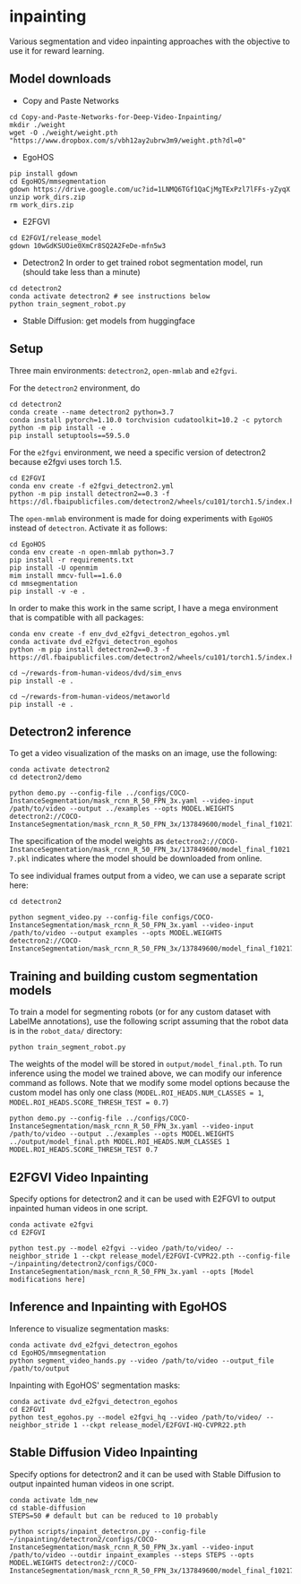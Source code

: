 # inpainting

Various segmentation and video inpainting approaches with the objective to use it for reward learning.

## Model downloads

- Copy and Paste Networks
```
cd Copy-and-Paste-Networks-for-Deep-Video-Inpainting/
mkdir ./weight
wget -O ./weight/weight.pth "https://www.dropbox.com/s/vbh12ay2ubrw3m9/weight.pth?dl=0"
```

- EgoHOS
```
pip install gdown
cd EgoHOS/mmsegmentation
gdown https://drive.google.com/uc?id=1LNMQ6TGf1QaCjMgTExPzl7lFFs-yZyqX
unzip work_dirs.zip
rm work_dirs.zip
```

- E2FGVI
```
cd E2FGVI/release_model
gdown 10wGdKSUOie0XmCr8SQ2A2FeDe-mfn5w3
```

- Detectron2
In order to get trained robot segmentation model, run (should take less than a minute)
```
cd detectron2
conda activate detectron2 # see instructions below
python train_segment_robot.py
```

- Stable Diffusion: get models from huggingface

## Setup

Three main environments: `detectron2`, `open-mmlab` and `e2fgvi`.

For the `detectron2` environment, do

```
cd detectron2
conda create --name detectron2 python=3.7
conda install pytorch=1.10.0 torchvision cudatoolkit=10.2 -c pytorch
python -m pip install -e .
pip install setuptools==59.5.0
```

For the `e2fgvi` environment, we need a specific version of detectron2 because e2fgvi uses torch 1.5.
```
cd E2FGVI
conda env create -f e2fgvi_detectron2.yml 
python -m pip install detectron2==0.3 -f https://dl.fbaipublicfiles.com/detectron2/wheels/cu101/torch1.5/index.html
```

The `open-mmlab` environment is made for doing experiments with `EgoHOS` instead of `detectron`. Activate it as follows:
```
cd EgoHOS
conda env create -n open-mmlab python=3.7
pip install -r requirements.txt
pip install -U openmim
mim install mmcv-full==1.6.0
cd mmsegmentation
pip install -v -e .
```

In order to make this work in the same script, I have a mega environment that is compatible with all packages:
```
conda env create -f env_dvd_e2fgvi_detectron_egohos.yml
conda activate dvd_e2fgvi_detectron_egohos
python -m pip install detectron2==0.3 -f https://dl.fbaipublicfiles.com/detectron2/wheels/cu101/torch1.5/index.html

cd ~/rewards-from-human-videos/dvd/sim_envs
pip install -e .

cd ~/rewards-from-human-videos/metaworld
pip install -e .

```

## Detectron2 inference

To get a video visualization of the masks on an image, use the following:

```
conda activate detectron2
cd detectron2/demo

python demo.py --config-file ../configs/COCO-InstanceSegmentation/mask_rcnn_R_50_FPN_3x.yaml --video-input /path/to/video --output ../examples --opts MODEL.WEIGHTS detectron2://COCO-InstanceSegmentation/mask_rcnn_R_50_FPN_3x/137849600/model_final_f10217.pkl
```

The specification of the model weights as `detectron2://COCO-InstanceSegmentation/mask_rcnn_R_50_FPN_3x/137849600/model_final_f10217.pkl` indicates where the model should be downloaded from online.

To see individual frames output from a video, we can use a separate script here:

```
cd detectron2

python segment_video.py --config-file configs/COCO-InstanceSegmentation/mask_rcnn_R_50_FPN_3x.yaml --video-input /path/to/video --output examples --opts MODEL.WEIGHTS detectron2://COCO-InstanceSegmentation/mask_rcnn_R_50_FPN_3x/137849600/model_final_f10217.pkl
```

## Training and building custom segmentation models

To train a model for segmenting robots (or for any custom dataset with LabelMe annotations), use the following script assuming that the robot data is in the `robot_data/` directory:

```
python train_segment_robot.py
```

The weights of the model will be stored in `output/model_final.pth`. To run inference using the model we trained above, we can modify our inference command as follows. Note that we modify some model options because the custom model has only one class (`MODEL.ROI_HEADS.NUM_CLASSES = 1`, `MODEL.ROI_HEADS.SCORE_THRESH_TEST = 0.7`)

```
python demo.py --config-file ../configs/COCO-InstanceSegmentation/mask_rcnn_R_50_FPN_3x.yaml --video-input /path/to/video --output ../examples --opts MODEL.WEIGHTS ../output/model_final.pth MODEL.ROI_HEADS.NUM_CLASSES 1 MODEL.ROI_HEADS.SCORE_THRESH_TEST 0.7
```

## E2FGVI Video Inpainting

Specify options for detectron2 and it can be used with E2FGVI to output inpainted human videos in one script.

```
conda activate e2fgvi
cd E2FGVI

python test.py --model e2fgvi --video /path/to/video/ --neighbor_stride 1 --ckpt release_model/E2FGVI-CVPR22.pth --config-file ~/inpainting/detectron2/configs/COCO-InstanceSegmentation/mask_rcnn_R_50_FPN_3x.yaml --opts [Model modifications here]
```

## Inference and Inpainting with EgoHOS

Inference to visualize segmentation masks: 
```
conda activate dvd_e2fgvi_detectron_egohos
cd EgoHOS/mmsegmentation
python segment_video_hands.py --video /path/to/video --output_file /path/to/output
```

Inpainting with EgoHOS' segmentation masks:
```
conda activate dvd_e2fgvi_detectron_egohos
cd E2FGVI
python test_egohos.py --model e2fgvi_hq --video /path/to/video/ --neighbor_stride 1 --ckpt release_model/E2FGVI-HQ-CVPR22.pth
```

## Stable Diffusion Video Inpainting

Specify options for detectron2 and it can be used with Stable Diffusion to output inpainted human videos in one script.

```
conda activate ldm_new
cd stable-diffusion
STEPS=50 # default but can be reduced to 10 probably

python scripts/inpaint_detectron.py --config-file ~/inpainting/detectron2/configs/COCO-InstanceSegmentation/mask_rcnn_R_50_FPN_3x.yaml --video-input /path/to/video --outdir inpaint_examples --steps STEPS --opts MODEL.WEIGHTS detectron2://COCO-InstanceSegmentation/mask_rcnn_R_50_FPN_3x/137849600/model_final_f10217.pkl
```

